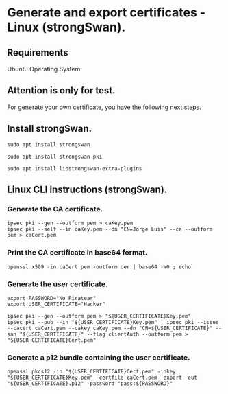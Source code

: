 # Generate and export certificates - Linux (strongSwan).

## Requirements
Ubuntu Operating System

## Attention is only for test.
For generate your own certificate, you have the following next steps.

## Install strongSwan.
```
sudo apt install strongswan
```
```
sudo apt install strongswan-pki
```
```
sudo apt install libstrongswan-extra-plugins
```

## Linux CLI instructions (strongSwan).
### Generate the CA certificate.
```
ipsec pki --gen --outform pem > caKey.pem
ipsec pki --self --in caKey.pem --dn "CN=Jorge Luis" --ca --outform pem > caCert.pem
```
### Print the CA certificate in base64 format.
```
openssl x509 -in caCert.pem -outform der | base64 -w0 ; echo
```
### Generate the user certificate.
```
export PASSWORD="No_Piratear"
export USER_CERTIFICATE="Hacker"

ipsec pki --gen --outform pem > "${USER_CERTIFICATE}Key.pem"
ipsec pki --pub --in "${USER_CERTIFICATE}Key.pem" | ipsec pki --issue --cacert caCert.pem --cakey caKey.pem --dn "CN=${USER_CERTIFICATE}" --san "${USER_CERTIFICATE}" --flag clientAuth --outform pem > "${USER_CERTIFICATE}Cert.pem"
```
### Generate a p12 bundle containing the user certificate.
```
openssl pkcs12 -in "${USER_CERTIFICATE}Cert.pem" -inkey "${USER_CERTIFICATE}Key.pem" -certfile caCert.pem -export -out "${USER_CERTIFICATE}.p12" -password "pass:${PASSWORD}"
```